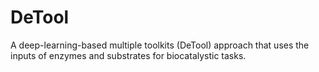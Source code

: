 # DeTool
A deep-learning-based multiple toolkits (DeTool) approach that uses the inputs of enzymes and substrates for biocatalystic tasks.
